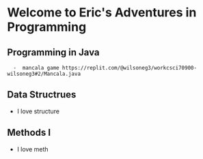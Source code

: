 # Welcome to Eric's Adventures in Programming

## Programming in Java
      -  mancala game https://replit.com/@wilsoneg3/workcsci70900-wilsoneg3#2/Mancala.java
## Data Structrues
* I love structure
## Methods I
* I love meth
